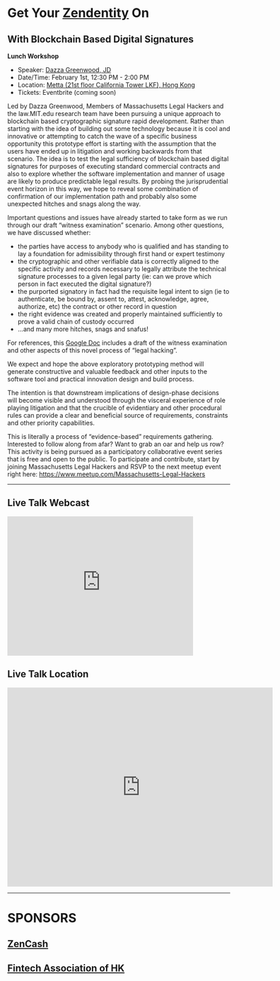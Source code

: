 # Get Your [Zendentity](http://zendentity.com) On
## With Blockchain Based Digital Signatures

**Lunch Workshop**
* Speaker: [Dazza Greenwood, JD](http://dazzagreenwood.com)
* Date/Time: February 1st, 12:30 PM - 2:00 PM
* Location:  [Metta (21st floor California Tower LKF), Hong Kong](https://www.google.com/maps/place/Mett%C4%81/@22.280857,114.0854776,12z/data=!4m17!1m11!4m10!1m3!2m2!1d114.1551721!2d22.287846!1m5!1m1!1s0x3404007b2c091555:0x75f0632d0a46cfa9!2m2!1d114.155518!2d22.280872!3m4!1s0x3404007b2c091555:0x75f0632d0a46cfa9!8m2!3d22.280872!4d114.155518)
* Tickets: Eventbrite (coming soon)

Led by Dazza Greenwood, Members of Massachusetts Legal Hackers and the law.MIT.edu research team have been pursuing a unique approach to blockchain based cryptographic signature rapid development. Rather than starting with the idea of building out some technology because it is cool and innovative or attempting to catch the wave of a specific business opportunity this prototype effort is starting with the assumption that the users have ended up in litigation and working backwards from that scenario. The idea is to test the legal sufficiency of blockchain based digital signatures for purposes of executing standard commercial contracts and also to explore whether the software implementation and manner of usage are likely to produce predictable legal results. By probing the jurisprudential event horizon in this way, we hope to reveal some combination of confirmation of our implementation path and probably also some unexpected hitches and snags along the way.

Important questions and issues have already started to take form as we run through our draft “witness examination” scenario. Among other questions, we have discussed whether:
* the parties have access to anybody who is qualified and has standing to lay a foundation for admissibility through first hand or expert testimony
* the cryptographic and other verifiable data is correctly aligned to the specific activity and records necessary to legally attribute the technical signature processes to a given legal party (ie: can we prove which person in fact executed the digital signature?)
* the purported signatory in fact had the requisite legal intent to sign (ie to authenticate, be bound by, assent to, attest, acknowledge, agree, authorize, etc) the contract or other record in question
* the right evidence was created and properly maintained sufficiently to prove a valid chain of custody occurred
* …and many more hitches, snags and snafus!

For references, this [Google Doc](https://docs.google.com/document/d/1OT8sxwOqO3F7QCTlqaCAhIjMKwbXNEKB40xluQ1DOco/pub) includes a draft of the witness examination and other aspects of this novel process of “legal hacking”.

We expect and hope the above exploratory prototyping method will generate constructive and valuable feedback and other inputs to the software tool and practical innovation design and build process.

The intention is that downstream implications of design-phase decisions will become visible and understood through the visceral experience of role playing litigation and that the crucible of evidentiary and other procedural rules can provide a clear and beneficial source of requirements, constraints and other priority capabilities.

This is literally a process of “evidence-based” requirements gathering.
Interested to follow along from afar? Want to grab an oar and help us row? This activity is being pursued as a participatory collaborative event series that is free and open to the public. To participate and contribute, start by joining Massachusetts Legal Hackers and RSVP to the next meetup event right here: https://www.meetup.com/Massachusetts-Legal-Hackers

------------------

## Live Talk Webcast

<iframe width="420" height="315" src="http://www.youtube.com/embed/XU0CCAMHwcU" frameborder="0" allowfullscreen></iframe>

## Live Talk Location

<iframe src="https://www.google.com/maps/embed?pb=!1m18!1m12!1m3!1d118141.57779663526!2d114.08547759916698!3d22.280856980614864!2m3!1f0!2f0!3f0!3m2!1i1024!2i768!4f13.1!3m3!1m2!1s0x3404007b2c091555%3A0x75f0632d0a46cfa9!2zTWV0dMSB!5e0!3m2!1sen!2sus!4v1516947243522" width="600" height="450" frameborder="0" style="border:0" allowfullscreen></iframe>

------------


# SPONSORS

##  [ZenCash](https://zensystem.io/)

## [Fintech Association of HK](http://hkfintech.org/)
